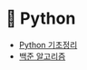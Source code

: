 # 📌 Python
- <a href="https://dev-ku.tistory.com/category/Python">Python 기초정리</a>
- <a href="https://dev-ku.tistory.com/category/알고리즘/백준%20알고리즘">백준 알고리즘</a>
